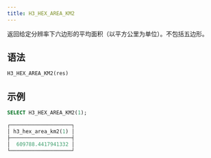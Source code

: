 ```yaml
---
title: H3_HEX_AREA_KM2
---
```


返回给定分辨率下六边形的平均面积（以平方公里为单位）。不包括五边形。

## 语法

```sql
H3_HEX_AREA_KM2(res)
```

## 示例

```sql
SELECT H3_HEX_AREA_KM2(1);

┌────────────────────┐
│ h3_hex_area_km2(1) │
├────────────────────┤
│  609788.4417941332 │
└────────────────────┘
```